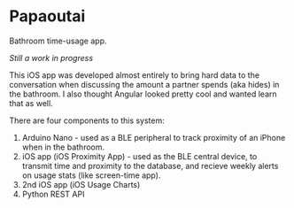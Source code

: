 # Papaoutai
Bathroom time-usage app.

*Still a work in progress*

This iOS app was developed almost entirely to bring hard data to the conversation when discussing the amount a partner spends (aka hides) in the bathroom. I also thought Angular looked pretty cool and wanted learn that as well.  

There are four components to this system:
1. Arduino Nano - used as a BLE peripheral to track proximity of an iPhone when in the bathroom. 
2. iOS app (iOS Proximity App) - used as the BLE central device, to transmit time and proximity to the database, and recieve weekly alerts on usage stats (like screen-time app). 
3. 2nd iOS app (iOS Usage Charts)
5. Python REST API 
